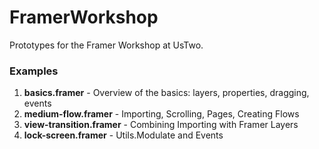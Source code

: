 # FramerWorkshop
Prototypes for the Framer Workshop at UsTwo.

### Examples


1. **basics.framer** - Overview of the basics: layers, properties, dragging, events
2. **medium-flow.framer** - Importing, Scrolling, Pages, Creating Flows
3. **view-transition.framer** - Combining Importing with Framer Layers
4. **lock-screen.framer** - Utils.Modulate and Events
